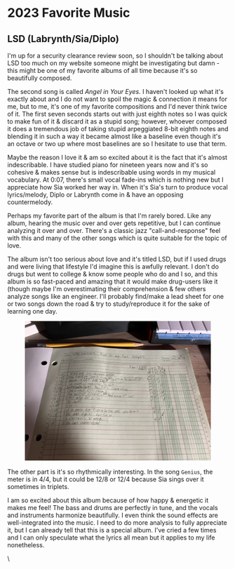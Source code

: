 # 2023 Favorite Music

## LSD (Labrynth/Sia/Diplo)

I'm up for a security clearance review soon, so I shouldn't be talking about LSD too much on my website someone might be investigating but damn - this might be one of my favorite albums of all time because it's so beautifully composed.

The second song is called _Angel in Your Eyes._ I haven't looked up what it's exactly about and I do not want to spoil the magic & connection it means for me, but to me, it's one of my favorite compositions and I'd never think twice of it. The first seven seconds starts out with just eighth notes so I was quick to make fun of it & discard it as a stupid song; however, whoever composed it does a tremendous job of taking stupid arpeggiated 8-bit eighth notes and blending it in such a way it became almost like a baseline even though it's an octave or two up where most baselines are so I hesitate to use that term.

Maybe the reason I love it & am so excited about it is the fact that it's almost indescribable. I have studied piano for nineteen years now and it's so cohesive & makes sense but is indescribable using words in my musical vocabulary. At 0:07, there's small vocal fade-ins which is nothing new but I appreciate how Sia worked her way in. When it's Sia's turn to produce vocal lyrics/melody, Diplo or Labrynth come in & have an opposing countermelody.&#x20;

Perhaps my favorite part of the album is that I'm rarely bored. Like any album, hearing the music over and over gets repetitive, but I can continue analyzing it over and over. There's a classic jazz "call-and-response" feel with this and many of the other songs which is quite suitable for the topic of love.

The album isn't too serious about love and it's titled LSD, but if I used drugs and were living that lifestyle I'd imagine this is awfully relevant. I don't do drugs but went to college & know some people who do and I so, and this album is so fast-paced and amazing that it would make drug-users like it (though maybe I'm overestimating their comprehension & few others analyze songs like an engineer. I'll probably find/make a lead sheet for one or two songs down the road & try to study/reproduce it for the sake of learning one day.&#x20;

<figure><img src="../../.gitbook/assets/IMG_1306.jpeg" alt=""><figcaption></figcaption></figure>

The other part is it's so rhythmically interesting. In the song `Genius`, the meter is in 4/4, but it could be 12/8 or 12/4 because Sia sings over it sometimes in triplets.

I am so excited about this album because of how happy & energetic it makes me feel! The bass and drums are perfectly in tune, and the vocals and instruments harmonize beautifully. I even think the sound effects are well-integrated into the music. I need to do more analysis to fully appreciate it, but I can already tell that this is a special album. I've cried a few times and I can only speculate what the lyrics all mean but it applies to my life nonetheless.&#x20;

\
